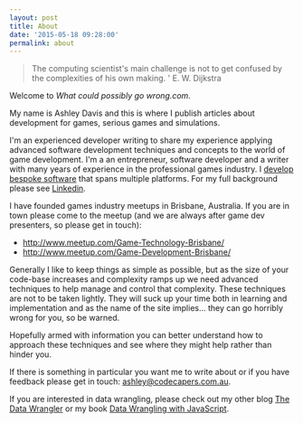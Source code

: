 ```yaml
---
layout: post
title: About
date: '2015-05-18 09:28:00'
permalink: about
---
```


> The computing scientist's main challenge is not to get confused by the complexities of his own making.
> ' E. W. Dijkstra

Welcome to *What could possibly go wrong.com*.

My name is Ashley Davis and this is where I publish articles about development for games, serious games and simulations. 

I'm an experienced developer writing to share my experience applying advanced software development techniques and concepts to the world of game development. I'm a an entrepreneur, software developer and a writer with many years of experience in the professional games industry. I [develop bespoke software](http://www.codecapers.com.au/) that spans multiple platforms. For my full background please see [Linkedin](https://au.linkedin.com/in/ashleydavis75). 

I have founded games industry meetups in Brisbane, Australia. If you are in town please come to the meetup (and we are always after game dev presenters, so please get in touch):

* http://www.meetup.com/Game-Technology-Brisbane/
* http://www.meetup.com/Game-Development-Brisbane/

Generally I like to keep things as simple as possible, but as the size of your code-base increases and complexity ramps up we need advanced techniques to help manage and control that complexity. These techniques are not to be taken lightly. They will suck up your time both in learning and implementation and as the name of the site implies...  they can go horribly wrong for you, so be warned.

Hopefully armed with information you can better understand how to approach these techniques and see where they might help rather than hinder you. 

If there is something in particular you want me to write about or if you have feedback please get in touch: [ashley@codecapers.com.au](mailto://ashley@codecapers.com.au).

If you are interested in data wrangling, please check out my other blog [The Data Wrangler](http://www.the-data-wrangler.com/) or my book [Data Wrangling with JavaScript](http://bit.ly/2t2cJu2).
